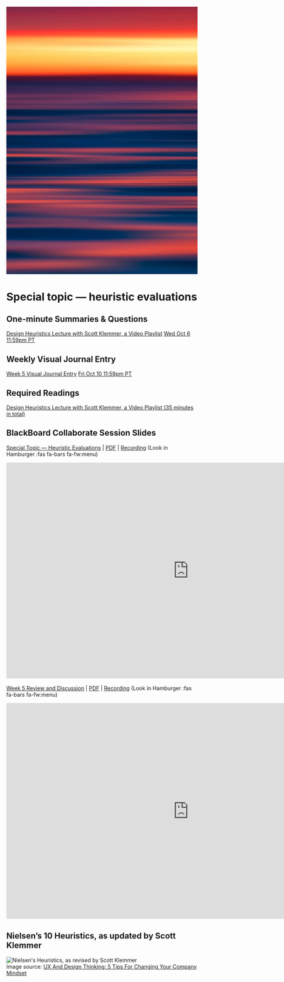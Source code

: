 ![Abstract Image](assets/images/dave-hoefler-vl2uAIdBWJ8-unsplash.jpg ':class=banner-image')

# Special topic — heuristic evaluations

## One-minute Summaries & Questions
[Design Heuristics Lecture with Scott Klemmer, a Video Playlist](https://canvas.sfu.ca/courses/64326/assignments/662757) <span class='badge'> [Wed Oct 6 11:59pm PT](https://www.timeanddate.com/worldclock/fixedtime.html?msg=One-minute+Summaries+for+Week+5+Due+Date&iso=20211006T235900&p1=256)</span>  

## Weekly Visual Journal Entry
[Week 5 Visual Journal Entry](https://canvas.sfu.ca/courses/64326/assignments/662770) <span class='badge'> [Fri Oct 10 11:59pm PT](https://www.timeanddate.com/worldclock/fixedtime.html?msg=CMPT-363+Week+5+Visual+Journal+Entry+Due+Date&iso=20211008T235900)</span>  

## Required Readings  
[Design Heuristics Lecture with Scott Klemmer, a Video Playlist (35 minutes in total)](https://www.youtube.com/playlist?list=PLVtu1bDQijari7LfHOoSTdcpbWIkwZWIA)  

## BlackBoard Collaborate Session Slides
[Special Topic — Heuristic Evaluations](https://docs.google.com/presentation/d/e/2PACX-1vR_wbgLvW4eRuGwI1V9EmIOXQ19rO-ZDMxSMzJvEafk_bM2hczOn9wO66rAzDy6eCf7-X9iYrQpgwXd/pub?start=false&loop=false&delayms=3000) | [PDF](#) | [Recording](https://canvas.sfu.ca/courses/64326/external_tools/3544) (Look in Hamburger :fas fa-bars fa-fw:menu)  

<div class="video-container-16by9"><iframe src="https://docs.google.com/presentation/d/e/2PACX-1vR_wbgLvW4eRuGwI1V9EmIOXQ19rO-ZDMxSMzJvEafk_bM2hczOn9wO66rAzDy6eCf7-X9iYrQpgwXd/embed?start=false&loop=false&delayms=3000" frameborder="0" width="960" height="569" allowfullscreen="true" mozallowfullscreen="true" webkitallowfullscreen="true"></iframe></div>

[Week 5 Review and Discussion](https://docs.google.com/presentation/d/e/2PACX-1vRFDnupIGmRgZuyRiGohlpEmSewfReZangkCzYDeFb9KPg7yHS7C3k6hjlFdvfIwjFrMbWnEEZ_i2dh/pub?start=false&loop=false&delayms=3000) | [PDF](https://canvas.sfu.ca/courses/64326/files/folder/Downloads/Slides%20PDFs/Review%20and%20Discussion/Week-05) | [Recording](https://canvas.sfu.ca/courses/64326/external_tools/3544) (Look in Hamburger :fas fa-bars fa-fw:menu)

<div class="video-container-16by9"><iframe src="https://docs.google.com/presentation/d/e/2PACX-1vRdfDDdBLFcwOJ4qUNWlGzyffy8qmRVZ32nsNwjT_Y2RjaBiFskNiVZKyTEWODwQqU1A1G85HAG9PaL/embed?start=false&loop=false&delayms=3000" frameborder="0" width="960" height="569" allowfullscreen="true" mozallowfullscreen="true" webkitallowfullscreen="true"></iframe></div>

## Nielsen’s 10 Heuristics, as updated by Scott Klemmer
![Nielsen's Heuristics, as revised by Scott Klemmer](https://images.squarespace-cdn.com/content/v1/546aeb13e4b06c7939161700/1496978769820-M1463IA9HEPB2VGXST1J/ke17ZwdGBToddI8pDm48kFl28Fv_rBK6U19lUwXhUe5Zw-zPPgdn4jUwVcJE1ZvWQUxwkmyExglNqGp0IvTJZUJFbgE-7XRK3dMEBRBhUpxa0tF9mSBjJriQQo24NOBjwQexw4zSBSEILIX37zXwGQYoF0k1-7C-e0ggxJBzRnU/image-asset.jpeg?format=700w)  
Image source: [UX And Design Thinking: 5 Tips For Changing Your Company Mindset](https://www.dreamerux.com/articles/yn7fwsfl6r76n8f88msdgchsa6mny5)
